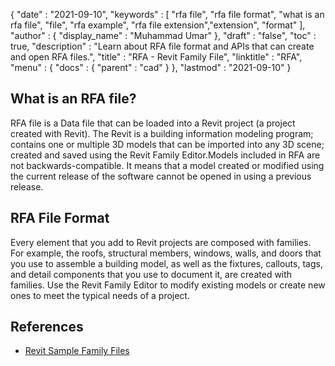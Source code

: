 {
  "date" : "2021-09-10",
  "keywords" : [ "rfa file", "rfa file format", "what is an rfa file", "file", "rfa example", "rfa file extension","extension", "format" ],
  "author" : {
    "display_name" : "Muhammad Umar"
  },
  "draft" : "false",
  "toc" : true,
  "description" : "Learn about RFA file format and APIs that can create and open RFA files.",
  "title" : "RFA - Revit Family File",
  "linktitle" : "RFA",
  "menu" : {
    "docs" : {
      "parent" : "cad"
    }
  },
  "lastmod" : "2021-09-10"
}

## What is an RFA file?
RFA file is a Data file that can be loaded into a Revit project (a project created with Revit). The Revit is a building information modeling program; contains one or multiple 3D models that can be imported into any 3D scene; created and saved using the Revit Family Editor.Models included in RFA are not backwards-compatible. It means that a model created or modified using the current release of the software cannot be opened in using a previous release.

## RFA File Format
Every element that you add to Revit projects are composed with families. For example, the roofs, structural members, windows, walls, and doors that you use to assemble a building model, as well as the fixtures, callouts, tags, and detail components that you use to document it, are created with families. Use the Revit Family Editor to modify existing models or create new ones to meet the typical needs of a project.


## References

 * [Revit Sample Family Files](https://help.autodesk.com/view/RVT/2021/ENU/?guid=GUID-73E0E508-B9DA-4405-BAB4-C46D803BC1DE)
